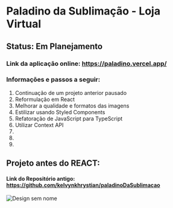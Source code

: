 # Paladino da Sublimação - Loja Virtual
## Status: Em Planejamento 

### Link da aplicação online: https://paladino.vercel.app/

### Informações e passos a seguir:
1. Continuação de um projeto anterior pausado
2. Reformulação em React
3. Melhorar a qualidade e formatos das imagens
4. Estilizar usando Styled Components
5. Refatoração de JavaScript para TypeScript
6. Utilizar Context API
7. 
8.
9.


## Projeto antes do REACT:
#### Link do Repositório antigo: https://github.com/kelvynkhrystian/paladinoDaSublimacao

![Design sem nome](https://user-images.githubusercontent.com/94154348/188351799-e9d3ab58-4798-48a2-a595-145b69d8ac3b.gif)
